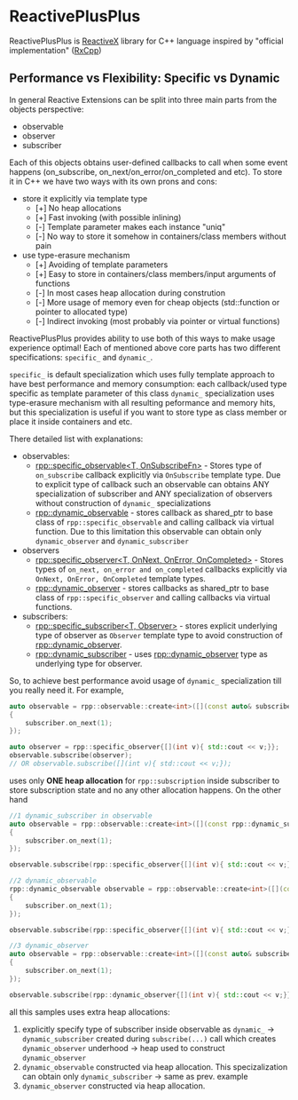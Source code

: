 # ReactivePlusPlus

ReactivePlusPlus is [ReactiveX](https://reactivex.io/) library for C++ language inspired by "official implementation" ([RxCpp](https://github.com/ReactiveX/RxCpp)) 


## Performance vs Flexibility: Specific vs Dynamic

In general Reactive Extensions can be split into three main parts from the objects perspective:
- observable
- observer
- subscriber

Each of this objects obtains user-defined callbacks to call when some event happens (on_subscribe, on_next/on_error/on_completed and etc). To store it in C++ we have two ways with its own prons and cons:
- store it explicitly via template type
  - [+] No heap allocations
  - [+] Fast invoking (with possible inlining)
  - [-] Template parameter makes each instance "uniq"
  - [-] No way to store it somehow in containers/class members without pain
- use type-erasure mechanism 
  - [+] Avoiding of template parameters
  - [+] Easy to store in containers/class members/input arguments of functions
  - [-] In most cases heap allocation during constrution
  - [-] More usage of memory even for cheap objects (std::function or pointer to allocated type)
  - [-] Indirect invoking (most probably via pointer or virtual functions)

ReactivePlusPlus provides ability to use both of this ways to make usage experience optimal! Each of mentioned above core parts has two different specifications: `specific_` and `dynamic_`.

`specific_` is default specialization which uses fully template approach to have best performance and memory consumption: each callback/used type specific as template parameter of this class
`dynamic_` specialization uses type-erasure mechanism with all resulting peformance and memory hits, but this specialization is useful if you want to store type as class member or place it inside containers and etc. 

There detailed list with explanations:
- observables:
  - [rpp::specific_observable<T, OnSubscribeFn>](https://victimsnino.github.io/ReactivePlusPlus/docs/html/classrpp_1_1specific__observable.html) - Stores type of `on_subscribe` callback explicitly via `OnSubscribe` template type. Due to explicit type of callback such an observable can obtains ANY specialization of subscriber and ANY specialization of observers without construction of `dynamic_` specializations
  - [rpp::dynamic_observable<T>](https://victimsnino.github.io/ReactivePlusPlus/docs/html/classrpp_1_1dynamic__observable.html) - stores callback as shared_ptr to base class of `rpp::specific_observable` and calling callback via virtual function. Due to this limitation this observable can obtain only `dynamic_observer` and `dynamic_subscriber`
- observers
  - [rpp::specific_observer<T, OnNext, OnError, OnCompleted>](https://victimsnino.github.io/ReactivePlusPlus/docs/html/classrpp_1_1specific__observer.html) - Stores types of `on_next, on_error and on_completed` callbacks explicitly via `OnNext, OnError, OnCompleted` template types.
  - [rpp::dynamic_observer<T>](https://victimsnino.github.io/ReactivePlusPlus/docs/html/classrpp_1_1dynamic__observer.html) - stores callbacks as shared_ptr to base class of `rpp::specific_observer` and calling callbacks via virtual functions.
- subscribers:
  - [rpp::specific_subscriber<T, Observer>](https://victimsnino.github.io/ReactivePlusPlus/docs/html/classrpp_1_1specific__subscriber.html) - stores explicit underlying type of observer as `Observer` template type to avoid construction of [rpp::dynamic_observer](https://victimsnino.github.io/ReactivePlusPlus/docs/html/classrpp_1_1dynamic__observer.html). 
  - [rpp::dynamic_subscriber<T>](https://victimsnino.github.io/ReactivePlusPlus/docs/html/classrpp_1_1dynamic__subscriber.html) - uses [rpp::dynamic_observer](https://victimsnino.github.io/ReactivePlusPlus/docs/html/classrpp_1_1dynamic__observer.html) type as underlying type for observer.

So, to achieve best performance avoid usage of `dynamic_` specialization till you really need it. For example, 
```cpp
auto observable = rpp::observable::create<int>([](const auto& subscriber)
{
    subscriber.on_next(1);
});

auto observer = rpp::specific_observer{[](int v){ std::cout << v;}};
observable.subscribe(observer);
// OR observable.subscribe([](int v){ std::cout << v;});
```
uses only **ONE heap allocation** for `rpp::subscription` inside subscriber to store subscription state and no any other allocation happens. On the other hand
```cpp
//1 dynamic_subscriber in observable
auto observable = rpp::observable::create<int>([](const rpp::dynamic_subscriber<int>& subscriber)
{
    subscriber.on_next(1);
});

observable.subscribe(rpp::specific_observer{[](int v){ std::cout << v;}});

//2 dynamic_observable
rpp::dynamic_observable observable = rpp::observable::create<int>([](const auto& subscriber)
{
    subscriber.on_next(1);
});

observable.subscribe(rpp::specific_observer{[](int v){ std::cout << v;}});

//3 dynamic_observer
auto observable = rpp::observable::create<int>([](const auto& subscriber)
{
    subscriber.on_next(1);
});

observable.subscribe(rpp::dynamic_observer{[](int v){ std::cout << v;}});
```

all this samples uses extra heap allocations:
1. explicitly specify type of subscriber inside observable as `dynamic_`  -> `dynamic_subscriber` created during `subscribe(...)` call which creates `dynamic_observer` underhood -> heap used to construct `dynamic_observer`
2. `dynamic_observable` constructed via heap allocation. This specizalization can obtain only `dynamic_subscriber` -> same as prev. example
3. `dynamic_observer` constructed via heap allocation.